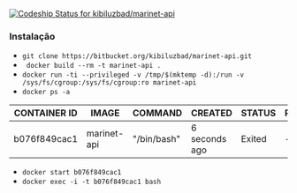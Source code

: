 [ ![Codeship Status for kibiluzbad/marinet-api](https://www.codeship.io/projects/3afcfab0-1b1d-0132-6dcc-6652309011f6/status)](https://www.codeship.io/projects/34843)


### Instalação

 * `git clone https://bitbucket.org/kibiluzbad/marinet-api.git`
 * ` docker build --rm -t marinet-api .`
 * `docker run -ti --privileged -v /tmp/$(mktemp -d):/run -v /sys/fs/cgroup:/sys/fs/cgroup:ro marinet-api`
 * `docker ps -a`
 
| CONTAINER ID | IMAGE       | COMMAND     | CREATED       | STATUS | PORTS | NAMES |
|--------------|-------------|-------------|---------------|--------|-------|-------|
| b076f849cac1 | marinet-api | "/bin/bash" | 6 seconds ago | Exited |  --   |  --   |
 
 * `docker start b076f849cac1`
 * `docker exec -i -t b076f849cac1 bash`
